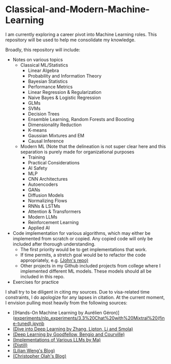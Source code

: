 # Classical-and-Modern-Machine-Learning
I am currently exploring a career pivot into Machine Learning roles. This repository will be used to help me consolidate my knowledge.

Broadly, this repository will include: 
* Notes on various topics
  * Classical ML/Statistics
    * Linear Algebra
    * Probability and Information Theory
    * Bayesian Statistics
    * Performance Metrics
    * Linear Regression & Regularization
    * Naive Bayes & Logistic Regression
    * GLMs
    * SVMs
    * Decision Trees
    * Ensemble Learning, Random Forests and Boosting
    * Dimensionality Reduction
    * K-means
    * Gaussian Mixtures and EM
    * Causal Inference
  * Modern ML (Note that the delineation is not super clear here and this separation is purely made for organizational purposes
    * Training
    * Practical Considerations
    * AI Safety
    * MLP
    * CNN Architectures
    * Autoencoders
    * GANs
    * Diffusion Models
    * Normalizing Flows
    * RNNs & LSTMs
    * Attention & Transformers
    * Modern LLMs
    * Reinforcement Learning
    * Applied AI
* Code implementation for various algorithms, which may either be implemented from scratch or copied. Any copied code will only be included after thorough understanding.
  * The first priority would be to get implementations that work.
  * If time permits, a stretch goal would be to refactor the code appropriately, e.g. [(John's repo)]([experiments/nlp_experiments/3.3%20Chat%20with%20Mixtral%20(fine-tuned).ipynb](https://github.com/johnma2006/candle/tree/main))
  * Other projects in my Github included projects from college where I implemented different ML models. These models should all be included in this repo. 
* Exercises for practice

I shall try to be diligent in citing my sources. Due to visa-related time constraints, I do apologize for any lapses in citation. At the current moment, I envision pulling most heavily from the following sources:
* [(Hands-On Machine Learning by Aurélien Géron)]([experiments/nlp_experiments/3.3%20Chat%20with%20Mixtral%20(fine-tuned).ipynb](https://www.amazon.com/Hands-Machine-Learning-Scikit-Learn-TensorFlow/dp/1098125975])
* [(Dive into Deep Learning by Zhang, Lipton, Li and Smola)]([http://d2l.ai])
* [(Deep Learning by Goodfellow, Bengio and Courville)]([https://www.deeplearningbook.org])
* [(Implementations of Various LLMs by Ma)]([https://github.com/johnma2006/candle])
* [(Distill)]([https://distill.pub])
* [(Lilian Weng's Blog)]([https://lilianweng.github.io])
* [(Christopher Olah's Blog)]([https://colah.github.io/about.html])
